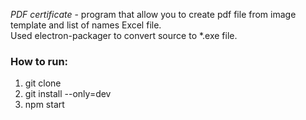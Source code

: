 *PDF certificate* - program that allow you to create pdf file from image template and list of names Excel file.<br>
Used electron-packager to convert source to *.exe file.
<br>

### How to run:

1. git clone
2. git install --only=dev
3. npm start
